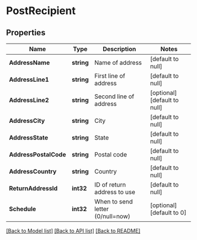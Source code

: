 # PostRecipient

## Properties
Name | Type | Description | Notes
------------ | ------------- | ------------- | -------------
**AddressName** | **string** | Name of address | [default to null]
**AddressLine1** | **string** | First line of address | [default to null]
**AddressLine2** | **string** | Second line of address | [optional] [default to null]
**AddressCity** | **string** | City | [default to null]
**AddressState** | **string** | State | [default to null]
**AddressPostalCode** | **string** | Postal code | [default to null]
**AddressCountry** | **string** | Country | [default to null]
**ReturnAddressId** | **int32** | ID of return address to use | [default to null]
**Schedule** | **int32** | When to send letter (0/null&#x3D;now) | [optional] [default to 0]

[[Back to Model list]](../README.md#documentation-for-models) [[Back to API list]](../README.md#documentation-for-api-endpoints) [[Back to README]](../README.md)


